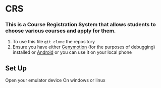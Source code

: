 # CRS
### This is a Course Registration System that allows students to choose various courses and apply for them.

1. To use this file `git clone` the repository
2. Ensure you have either [Genymotion](https://www.genymotion.com/) (for the purposes of debugging) installed or [Android](https://developer.android.com/studio) or you can use it on your local phone
## Set Up
Open your emulator device
On windows or linux
